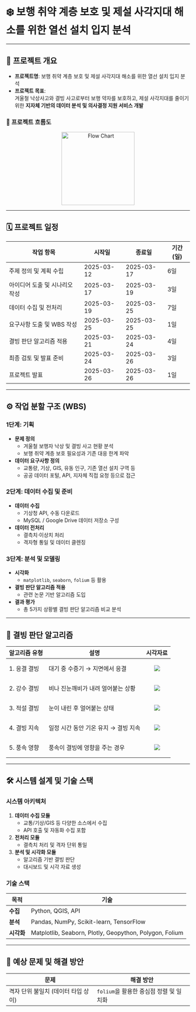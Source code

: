 # ❄️ 보행 취약 계층 보호 및 제설 사각지대 해소를 위한 열선 설치 입지 분석

---

## 📌 프로젝트 개요

- **프로젝트명**: 보행 취약 계층 보호 및 제설 사각지대 해소를 위한 열선 설치 입지 분석
- **프로젝트 목표**:  
  겨울철 낙상사고와 결빙 사고로부터 보행 약자를 보호하고, 제설 사각지대를 줄이기 위한 **지자체 기반의 데이터 분석 및 의사결정 지원 서비스 개발**

### 🔁 프로젝트 흐름도  
<p align='center'>
  <img src="https://github.com/user-attachments/assets/daf565e0-9eb9-4927-a2f2-66ef6e89f7d3" alt="Flow Chart" width="200"/>
</p>

---

## 🗓️ 프로젝트 일정

| 작업 항목                      | 시작일       | 종료일       | 기간(일) |
|-------------------------------|--------------|--------------|----------|
| 주제 정의 및 계획 수립        | 2025-03-12   | 2025-03-17   | 6일      |
| 아이디어 도출 및 시나리오 작성| 2025-03-17   | 2025-03-19   | 3일      |
| 데이터 수집 및 전처리         | 2025-03-19   | 2025-03-25   | 7일      |
| 요구사항 도출 및 WBS 작성     | 2025-03-25   | 2025-03-25   | 1일      |
| 결빙 판단 알고리즘 적용       | 2025-03-21   | 2025-03-24   | 4일      |
| 최종 검토 및 발표 준비        | 2025-03-24   | 2025-03-26   | 3일      |
| 프로젝트 발표                 | 2025-03-26   | 2025-03-26   | 1일      |

---

## ⚙️ 작업 분할 구조 (WBS)

### 1단계: 기획
- **문제 정의**
  - 겨울철 보행자 낙상 및 결빙 사고 현황 분석
  - 보행 취약 계층 보호 필요성과 기존 대응 한계 파악
- **데이터 요구사항 정의**
  - 교통량, 기상, GIS, 유동 인구, 기존 열선 설치 구역 등
  - 공공 데이터 포털, API, 지자체 직접 요청 등으로 접근

### 2단계: 데이터 수집 및 준비
- **데이터 수집**
  - 기상청 API, 수동 다운로드
  - MySQL / Google Drive 데이터 저장소 구성
- **데이터 전처리**
  - 결측치·이상치 처리
  - 격자형 통일 및 데이터 클렌징

### 3단계: 분석 및 모델링
- **시각화**
  - `matplotlib`, `seaborn`, `folium` 등 활용
- **결빙 판단 알고리즘 적용**
  - 관련 논문 기반 알고리즘 도입
- **결과 평가**
  - 총 5가지 상황별 결빙 판단 알고리즘 비교 분석

---

## 🧊 결빙 판단 알고리즘
| 알고리즘 유형 | 설명 | 시각자료 |
|---------------|------|---------|
| 1. 응결 결빙 | 대기 중 수증기 → 지면에서 응결 | <p align='center'><img src="https://github.com/user-attachments/assets/2eca4fe4-d522-4b1d-9932-8a3426490562"/></p> |
| 2. 강수 결빙 | 비나 진눈깨비가 내려 얼어붙는 상황 | <p align='center'><img src="https://github.com/user-attachments/assets/e00d165b-7003-4e41-a255-e9227bb086cd"/></p> |
| 3. 적설 결빙 | 눈이 내린 후 얼어붙는 상태 | <p align='center'><img src="https://github.com/user-attachments/assets/6e57c381-0874-4408-8e69-267c239a81b6"/></p> |
| 4. 결빙 지속 | 일정 시간 동안 기온 유지 → 결빙 지속 | <p align='center'><img src="https://github.com/user-attachments/assets/76bac1a1-540a-4399-b6f0-0abb7ea60a7f"/></p> |
| 5. 풍속 영향 | 풍속이 결빙에 영향을 주는 경우 | <p align='center'><img src="https://github.com/user-attachments/assets/09d09f0e-07fa-48f5-bb30-63513002e1c5"/></p> |

---

## 🛠️ 시스템 설계 및 기술 스택

### 시스템 아키텍처

1. **데이터 수집 모듈**  
   - 교통/기상/GIS 등 다양한 소스에서 수집  
   - API 호출 및 자동화 수집 포함  
2. **전처리 모듈**  
   - 결측치 처리 및 격자 단위 통일  
3. **분석 및 시각화 모듈**  
   - 알고리즘 기반 결빙 판단  
   - 대시보드 및 시각 자료 생성

### 기술 스택

| 목적 | 기술 |
|------|------|
| **수집** | Python, QGIS, API |
| **분석** | Pandas, NumPy, Scikit-learn, TensorFlow |
| **시각화** | Matplotlib, Seaborn, Plotly, Geopython, Polygon, Folium |

---

## 🚨 예상 문제 및 해결 방안

| 문제 | 해결 방안 |
|------|------------|
| 격자 단위 불일치 (데이터 타입 상이) | `folium`을 활용한 중심점 정렬 및 일치화 |
